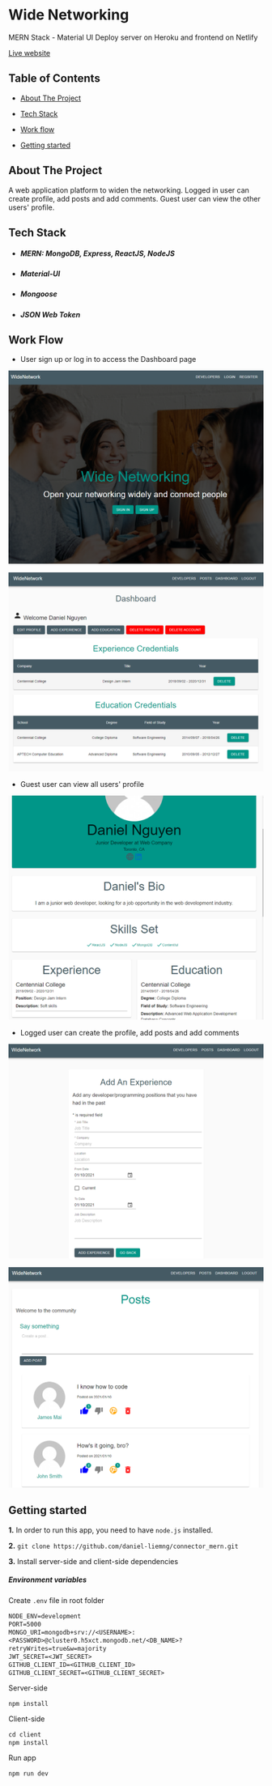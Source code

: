 # Wide Networking
MERN Stack - Material UI
Deploy server on Heroku and frontend on Netlify

[Live website](https://connector-mern.netlify.app)

## Table of Contents
* [About The Project](#about)

* [Tech Stack](#tech-stack)

* [Work flow](#work-flow)

* [Getting started](#getting-started)

## About The Project
A web application platform to widen the networking. Logged in user can create profile, add posts and add comments. Guest user can view the other users' profile.

## Tech Stack
  * ##### MERN: MongoDB, Express, ReactJS, NodeJS
  * ##### Material-UI
  * ##### Mongoose
  * ##### JSON Web Token
  
## Work Flow
* User sign up or log in to access the Dashboard page

![Image](https://github.com/daniel-liemng/connector_mern/blob/master/client/src/assets/screenshot/Landing.PNG)

![Image](https://github.com/daniel-liemng/connector_mern/blob/master/client/src/assets/screenshot/Dashboard.PNG)

* Guest user can view all users' profile

![Image](https://github.com/daniel-liemng/connector_mern/blob/master/client/src/assets/screenshot/Profile.PNG)

* Logged user can create the profile, add posts and add comments

![Image](https://github.com/daniel-liemng/connector_mern/blob/master/client/src/assets/screenshot/AddExperince.PNG)

![Image](https://github.com/daniel-liemng/connector_mern/blob/master/client/src/assets/screenshot/Post.PNG)

## Getting started
**1.** In order to run this app, you need to have `node.js` installed.

**2.** `git clone https://github.com/daniel-liemng/connector_mern.git`

**3.** Install server-side and client-side dependencies

##### Environment variables

Create `.env` file in root folder

```
NODE_ENV=development
PORT=5000
MONGO_URI=mongodb+srv://<USERNAME>:<PASSWORD>@cluster0.h5xct.mongodb.net/<DB_NAME>?retryWrites=true&w=majority
JWT_SECRET=<JWT_SECRET>
GITHUB_CLIENT_ID=<GITHUB_CLIENT_ID>
GITHUB_CLIENT_SECRET=<GITHUB_CLIENT_SECRET>
```
Server-side

```
npm install
```
Client-side

```
cd client
npm install
```
Run app

```
npm run dev
```















  

